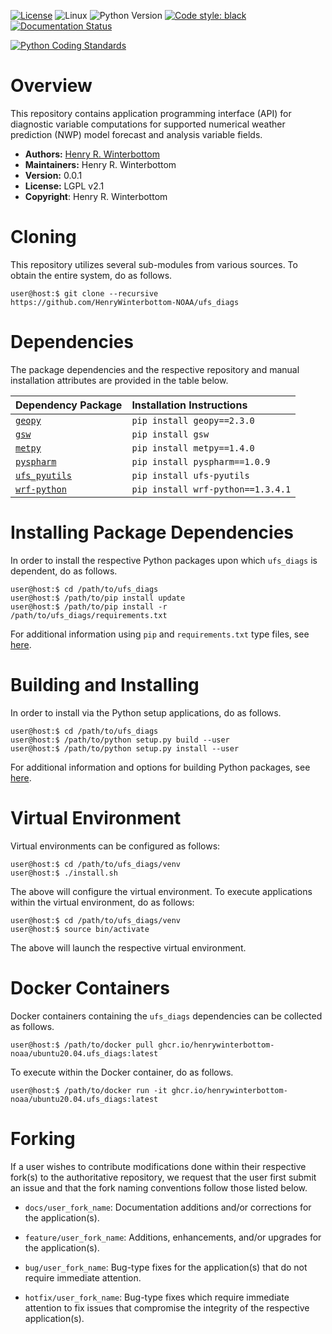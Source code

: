 [![License](https://img.shields.io/badge/License-LGPL_v2.1-black)](https://github.com/HenryWinterbottom-NOAA/ufs_diags/blob/develop/LICENSE)
![Linux](https://img.shields.io/badge/Linux-ubuntu%7Ccentos-lightgrey)
![Python Version](https://img.shields.io/badge/Python-3.5|3.6|3.7-blue)
[![Code style: black](https://img.shields.io/badge/Code%20Style-black-purple.svg)](https://github.com/psf/black)
[![Documentation Status](https://readthedocs.org/projects/ufs-diags/badge/?version=latest)](https://ufs-diags.readthedocs.io/en/latest/?badge=latest)

[![Python Coding Standards](https://github.com/HenryWinterbottom-NOAA/ufs_diags/actions/workflows/pycodestyle.yaml/badge.svg)](https://github.com/HenryWinterbottom-NOAA/ufs_diags/actions/workflows/pycodestyle.yaml)

# Overview

This repository contains application programming interface (API) for
diagnostic variable computations for supported numerical weather
prediction (NWP) model forecast and analysis variable fields.

- **Authors:** [Henry R. Winterbottom](mailto:henry.winterbottom@noaa.gov)
- **Maintainers:** Henry R. Winterbottom
- **Version:** 0.0.1
- **License:** LGPL v2.1
- **Copyright**: Henry R. Winterbottom

# Cloning

This repository utilizes several sub-modules from various sources. To
obtain the entire system, do as follows.

~~~shell
user@host:$ git clone --recursive https://github.com/HenryWinterbottom-NOAA/ufs_diags
~~~

# Dependencies

The package dependencies and the respective repository and manual
installation attributes are provided in the table below.

<div align="left">

| Dependency Package | <div align="left">Installation Instructions</div> | 
| :-------------: | :-------------: |
| <div align="left">[`geopy`](https://github.com/geopy/geopy)</div> | <div align="left">`pip install geopy==2.3.0`</div> |
| <div align="left">[`gsw`](https://github.com/TEOS-10/GSW-Python)</div> | <div align="left">`pip install gsw`</div> |
| <div align="left">[`metpy`](https://unidata.github.io/MetPy/latest/index.html)</div> | <div align="left">`pip install metpy==1.4.0`</div> |
| <div align="left">[`pyspharm`](https://github.com/jswhit/pyspharm)</div> | <div align="left">`pip install pyspharm==1.0.9`</div> |
| <div align="left">[`ufs_pyutils`](https://github.com/HenryWinterbottom-NOAA/ufs_pyutils)</div> | <div align="left">`pip install ufs-pyutils`</div> | 
| <div align="left">[`wrf-python`](https://github.com/NCAR/wrf-python)</div> | <div align="left">`pip install wrf-python==1.3.4.1`</div> |

</div>

# Installing Package Dependencies

In order to install the respective Python packages upon which
`ufs_diags` is dependent, do as follows.

~~~shell
user@host:$ cd /path/to/ufs_diags
user@host:$ /path/to/pip install update
user@host:$ /path/to/pip install -r /path/to/ufs_diags/requirements.txt
~~~

For additional information using `pip` and `requirements.txt` type files, see [here](https://pip.pypa.io/en/stable/reference/requirements-file-format/).

# Building and Installing

In order to install via the Python setup applications, do as follows.

~~~shell
user@host:$ cd /path/to/ufs_diags
user@host:$ /path/to/python setup.py build --user
user@host:$ /path/to/python setup.py install --user
~~~

For additional information and options for building Python packages, see [here](https://docs.python.org/3.5/distutils/setupscript.html).

# Virtual Environment

Virtual environments can be configured as follows:

~~~shell
user@host:$ cd /path/to/ufs_diags/venv
user@host:$ ./install.sh
~~~

The above will configure the virtual environment. To execute
applications within the virtual environment, do as follows:

~~~shell
user@host:$ cd /path/to/ufs_diags/venv
user@host:$ source bin/activate
~~~

The above will launch the respective virtual environment.

# Docker Containers

Docker containers containing the `ufs_diags` dependencies can be
collected as follows.

~~~shell
user@host:$ /path/to/docker pull ghcr.io/henrywinterbottom-noaa/ubuntu20.04.ufs_diags:latest
~~~

To execute within the Docker container, do as follows.

~~~shell
user@host:$ /path/to/docker run -it ghcr.io/henrywinterbottom-noaa/ubuntu20.04.ufs_diags:latest
~~~

# Forking

If a user wishes to contribute modifications done within their
respective fork(s) to the authoritative repository, we request that
the user first submit an issue and that the fork naming conventions
follow those listed below.

- `docs/user_fork_name`: Documentation additions and/or corrections for the application(s).

- `feature/user_fork_name`: Additions, enhancements, and/or upgrades for the application(s).

- `bug/user_fork_name`: Bug-type fixes for the application(s) that do not require immediate attention.

- `hotfix/user_fork_name`: Bug-type fixes which require immediate attention to fix issues that compromise the integrity of the respective application(s). 

